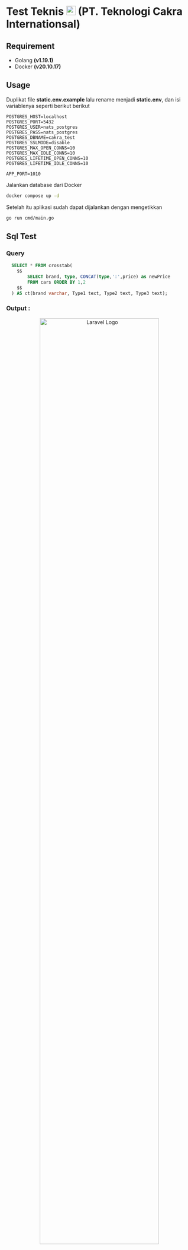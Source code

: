 # Test Teknis <img src="https://teknologicakrainternasional.com/assets/Home/Logo.svg" width="25" alt="Laravel Logo"> (PT. Teknologi Cakra Internationsal)

## Requirement

- Golang **(v1.19.1)**
- Docker **(v20.10.17)**

## Usage

Duplikat file **static.env.example** lalu rename menjadi **static.env**, dan isi variablenya seperti berikut berikut

```dotenv
POSTGRES_HOST=localhost
POSTGRES_PORT=5432
POSTGRES_USER=nats_postgres
POSTGRES_PASS=nats_postgres
POSTGRES_DBNAME=cakra_test
POSTGRES_SSLMODE=disable
POSTGRES_MAX_OPEN_CONNS=10
POSTGRES_MAX_IDLE_CONNS=10
POSTGRES_LIFETIME_OPEN_CONNS=10
POSTGRES_LIFETIME_IDLE_CONNS=10

APP_PORT=1010

```

Jalankan database dari Docker

```bash
docker compose up -d
```

Setelah itu aplikasi sudah dapat dijalankan dengan mengetikkan

```bash
go run cmd/main.go
```
## Sql Test

### Query
``` sql
  SELECT * FROM crosstab(
	$$ 
        SELECT brand, type, CONCAT(type,':',price) as newPrice 
        FROM cars ORDER BY 1,2 
	$$
  ) AS ct(brand varchar, Type1 text, Type2 text, Type3 text);
```
### Output :

<center>
<img src="https://drive.google.com/uc?export=view&id=1gza5ecDCmWwEzMjtSMwpdgmdffk5Z0ag" width="80%" alt="Laravel Logo">
</center>

## API Spec

## Cars

### Post /cars

Request Body

```json
{
    "price": 215000000,
    "brand": "Daihatsu",
    "type": "Xenia"
}
```

Response Body

```json
{
    "status": 201,
    "success": true,
    "message": "created data success"
}
```

### Get /cars

Response Body

```json
{
    "status": 200,
    "success": true,
    "message": "get data success",
    "payload": [
        {
            "id": 1,
            "price": 100000,
            "brand": "Honda",
            "type": "Civic"
        },
        {
            "id": 2,
            "price": 236000000,
            "brand": "Honda",
            "type": "Jazz"
        },
        {
            "id": 3,
            "price": 224000000,
            "brand": "Honda",
            "type": "Mobilio"
        },
        {
            "id": 4,
            "price": 330000000,
            "brand": "Toyota",
            "type": "Yaris"
        },
        {
            "id": 5,
            "price": 249000000,
            "brand": "Toyota",
            "type": "Agya"
        },
        {
            "id": 6,
            "price": 149000000,
            "brand": "Daihatsu",
            "type": "Sigra"
        },
        {
            "id": 7,
            "price": 215000000,
            "brand": "Daihatsu",
            "type": "Xenia"
        },
    ]
}
```
## Club

### GET /club/leaguestandings

Response Body
```json
{
    "status": 200,
    "success": true,
    "message": "get data success",
    "payload": [
        {
            "id": 1,
            "clubname": "Manchester United",
            "point": 9
        },
        {
            "id": 3,
            "clubname": "Spurs",
            "point": 5
        },
        {
            "id": 2,
            "clubname": "Chelsea",
            "point": 1
        },
    ]
}
````

### GET /club/rank?clubname=Spurs

Response Body
```json
{
    "status": 200,
    "success": true,
    "message": "get data success",
    "payload": {
        "clubname": "Spurs",
        "standing": 5
    }
}
````

### POST /club/recordgame

Request Body
```json
{
    "clubhomename" : "Manchester United",
    "clubawayname" : "Spurs",
    "score": "0 : 0"
}
````

Response Body
```json
{
    "status": 200,
    "success": true,
    "message": "update data success"
}
````

## Letter

### POST /is-contain-letters

Request Body
```json
{
    "firstword": "kamu sedang apa",
    "lastword": "kamu sedang"
}
````

Response Body
```json
{
    true
}
````
